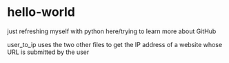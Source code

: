 # hello-world
just refreshing myself with python here/trying to learn more about GitHub

user_to_ip uses the two other files to get the IP address of a website whose URL is submitted by the user
